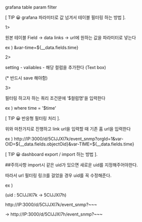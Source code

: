 grafana table param filter
  
[ TIP :grinning:  grafana 파라미터로 값 넘겨서 테이블 필터링 하는 방법 ].    

1>

원본 테이블 Field → data links → url에 원하는 값을 파라미터로 넣는다

ex ) &var-time=${__data.fields.time}

2>

setting - valiables - 해당 컬럼을 추가한다 (Text box)

(* 반드시 save 해야함)

3>

필터링 하고자 하는 쿼리 조건문에 ‘$컬럼명'을 입력한다

ex ) where time = '$time'

         

[ TIP :grinning:  반응형 필터링 처리 ].     

위와 마찬가지로 진행하고 link url을 입력할 때 기존 홈 url을 입력한다

ex ) http://IP:3000/d/5CIJJXl7k/event_snmp?orgId=1&var-OID=${__data.fields.objectOid}&var-TIME=${__data.fields.time}

        

[ TIP :grinning:  dashboard export / import 하는 방법 ].     



##주의사항
import시 같은 uid가 있으면 새로운 uid를 지정해주어야한다.

따라서 url 필터링 링크를 걸었을 경우 uid를 꼭 수정해준다.

ex )

(uid : 5CIJJXl7k → 5CIJJXl7h)

http://IP:3000/d/5CIJJXl7k/event_snmp?~~~

→ http://IP:3000/d/5CIJJXl7h/event_snmp?~~~
